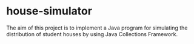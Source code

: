 # house-simulator
The aim of this project is to implement a Java program for simulating the distribution of student houses by using Java Collections Framework.
